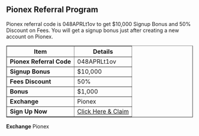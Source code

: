 <h2>Pionex Referral Program</h2>

Pionex referral code is 048APRLt1ov to get $10,000 Signup Bonus and 50% Discount on Fees. You will get a signup bonus just after creating a new account on Pionex.
<table border="1">
    <tr>
        <th>Item</th>
        <th>Details</th>
    </tr>
    <tr>
        <td><strong>Pionex Referral Code</strong></td>
        <td>048APRLt1ov</td>
    </tr>
    <tr>
        <td><strong>Signup Bonus</strong></td>
        <td>$10,000</td>
    </tr>
    <tr>
        <td><strong>Fees Discount</strong></td>
        <td>50%</td>
    </tr>
    <tr>
        <td><strong>Bonus</strong></td>
        <td>$1,000</td>
    </tr>
    <tr>
        <td><strong>Exchange</strong></td>
        <td>Pionex</td>
    </tr>
    <tr>
        <td><strong>Sign Up Now</strong></td>
        <td><a href="#"><a href="https://www.pionex.com/signUp?r=048APRLt1ov">Click Here & Claim</a></a></td>
    </tr>
</table>
            <td><strong>Exchange</strong></td>
            <td>Pionex</td>
        </tr>
    </table>

</body>
</html>
